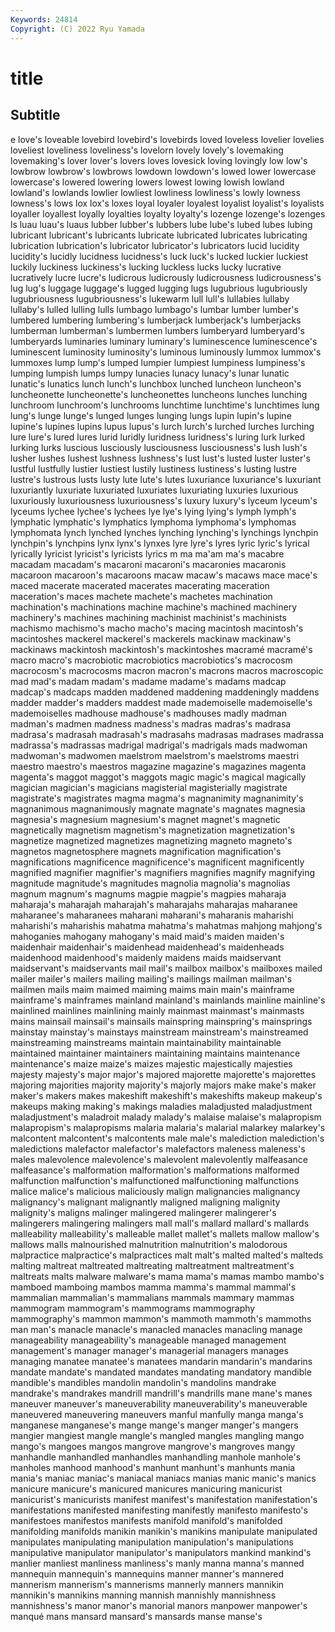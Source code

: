 ```yaml
---
Keywords: 24814
Copyright: (C) 2022 Ryu Yamada
---
```



# title

## Subtitle
e love's loveable lovebird lovebird's
lovebirds loved loveless lovelier lovelies loveliest loveliness loveliness's lovelorn lovely
lovely's lovemaking lovemaking's lover lover's lovers loves lovesick loving lovingly
low low's lowbrow lowbrow's lowbrows lowdown lowdown's lowed lower lowercase
lowercase's lowered lowering lowers lowest lowing lowish lowland lowland's lowlands
lowlier lowliest lowliness lowliness's lowly lowness lowness's lows lox lox's
loxes loyal loyaler loyalest loyalist loyalist's loyalists loyaller loyallest loyally
loyalties loyalty loyalty's lozenge lozenge's lozenges ls luau luau's luaus
lubber lubber's lubbers lube lube's lubed lubes lubing lubricant lubricant's
lubricants lubricate lubricated lubricates lubricating lubrication lubrication's lubricator lubricator's lubricators
lucid lucidity lucidity's lucidly lucidness lucidness's luck luck's lucked luckier
luckiest luckily luckiness luckiness's lucking luckless lucks lucky lucrative lucratively
lucre lucre's ludicrous ludicrously ludicrousness ludicrousness's lug lug's luggage luggage's
lugged lugging lugs lugubrious lugubriously lugubriousness lugubriousness's lukewarm lull lull's
lullabies lullaby lullaby's lulled lulling lulls lumbago lumbago's lumbar lumber
lumber's lumbered lumbering lumbering's lumberjack lumberjack's lumberjacks lumberman lumberman's lumbermen
lumbers lumberyard lumberyard's lumberyards luminaries luminary luminary's luminescence luminescence's luminescent
luminosity luminosity's luminous luminously lummox lummox's lummoxes lump lump's lumped
lumpier lumpiest lumpiness lumpiness's lumping lumpish lumps lumpy lunacies lunacy
lunacy's lunar lunatic lunatic's lunatics lunch lunch's lunchbox lunched luncheon
luncheon's luncheonette luncheonette's luncheonettes luncheons lunches lunching lunchroom lunchroom's lunchrooms
lunchtime lunchtime's lunchtimes lung lung's lunge lunge's lunged lunges lunging
lungs lupin lupin's lupine lupine's lupines lupins lupus lupus's lurch
lurch's lurched lurches lurching lure lure's lured lures lurid luridly
luridness luridness's luring lurk lurked lurking lurks luscious lusciously lusciousness
lusciousness's lush lush's lusher lushes lushest lushness lushness's lust lust's
lusted luster luster's lustful lustfully lustier lustiest lustily lustiness lustiness's
lusting lustre lustre's lustrous lusts lusty lute lute's lutes luxuriance
luxuriance's luxuriant luxuriantly luxuriate luxuriated luxuriates luxuriating luxuries luxurious luxuriously
luxuriousness luxuriousness's luxury luxury's lyceum lyceum's lyceums lychee lychee's lychees
lye lye's lying lying's lymph lymph's lymphatic lymphatic's lymphatics lymphoma
lymphoma's lymphomas lymphomata lynch lynched lynches lynching lynching's lynchings lynchpin
lynchpin's lynchpins lynx lynx's lynxes lyre lyre's lyres lyric lyric's
lyrical lyrically lyricist lyricist's lyricists lyrics m ma ma'am ma's
macabre macadam macadam's macaroni macaroni's macaronies macaronis macaroon macaroon's macaroons
macaw macaw's macaws mace mace's maced macerate macerated macerates macerating
maceration maceration's maces machete machete's machetes machination machination's machinations machine
machine's machined machinery machinery's machines machining machinist machinist's machinists machismo
machismo's macho macho's macing macintosh macintosh's macintoshes mackerel mackerel's mackerels
mackinaw mackinaw's mackinaws mackintosh mackintosh's mackintoshes macramé macramé's macro macro's
macrobiotic macrobiotics macrobiotics's macrocosm macrocosm's macrocosms macron macron's macrons macros
macroscopic mad mad's madam madam's madame madame's madams madcap madcap's
madcaps madden maddened maddening maddeningly maddens madder madder's madders maddest
made mademoiselle mademoiselle's mademoiselles madhouse madhouse's madhouses madly madman madman's
madmen madness madness's madras madras's madrasa madrasa's madrasah madrasah's madrasahs
madrasas madrases madrassa madrassa's madrassas madrigal madrigal's madrigals mads madwoman
madwoman's madwomen maelstrom maelstrom's maelstroms maestri maestro maestro's maestros magazine
magazine's magazines magenta magenta's maggot maggot's maggots magic magic's magical
magically magician magician's magicians magisterial magisterially magistrate magistrate's magistrates magma
magma's magnanimity magnanimity's magnanimous magnanimously magnate magnate's magnates magnesia magnesia's
magnesium magnesium's magnet magnet's magnetic magnetically magnetism magnetism's magnetization magnetization's
magnetize magnetized magnetizes magnetizing magneto magneto's magnetos magnetosphere magnets magnification
magnification's magnifications magnificence magnificence's magnificent magnificently magnified magnifier magnifier's magnifiers
magnifies magnify magnifying magnitude magnitude's magnitudes magnolia magnolia's magnolias magnum
magnum's magnums magpie magpie's magpies maharaja maharaja's maharajah maharajah's maharajahs
maharajas maharanee maharanee's maharanees maharani maharani's maharanis maharishi maharishi's maharishis
mahatma mahatma's mahatmas mahjong mahjong's mahoganies mahogany mahogany's maid maid's
maiden maiden's maidenhair maidenhair's maidenhead maidenhead's maidenheads maidenhood maidenhood's maidenly
maidens maids maidservant maidservant's maidservants mail mail's mailbox mailbox's mailboxes
mailed mailer mailer's mailers mailing mailing's mailings mailman mailman's mailmen
mails maim maimed maiming maims main main's mainframe mainframe's mainframes
mainland mainland's mainlands mainline mainline's mainlined mainlines mainlining mainly mainmast
mainmast's mainmasts mains mainsail mainsail's mainsails mainspring mainspring's mainsprings mainstay
mainstay's mainstays mainstream mainstream's mainstreamed mainstreaming mainstreams maintain maintainability maintainable
maintained maintainer maintainers maintaining maintains maintenance maintenance's maize maize's maizes
majestic majestically majesties majesty majesty's major major's majored majorette majorette's
majorettes majoring majorities majority majority's majorly majors make make's maker
maker's makers makes makeshift makeshift's makeshifts makeup makeup's makeups making
making's makings maladies maladjusted maladjustment maladjustment's maladroit malady malady's malaise
malaise's malapropism malapropism's malapropisms malaria malaria's malarial malarkey malarkey's malcontent
malcontent's malcontents male male's malediction malediction's maledictions malefactor malefactor's malefactors
maleness maleness's males malevolence malevolence's malevolent malevolently malfeasance malfeasance's malformation
malformation's malformations malformed malfunction malfunction's malfunctioned malfunctioning malfunctions malice malice's
malicious maliciously malign malignancies malignancy malignancy's malignant malignantly maligned maligning
malignity malignity's maligns malinger malingered malingerer malingerer's malingerers malingering malingers
mall mall's mallard mallard's mallards malleability malleability's malleable mallet mallet's
mallets mallow mallow's mallows malls malnourished malnutrition malnutrition's malodorous malpractice
malpractice's malpractices malt malt's malted malted's malteds malting maltreat maltreated
maltreating maltreatment maltreatment's maltreats malts malware malware's mama mama's mamas
mambo mambo's mamboed mamboing mambos mamma mamma's mammal mammal's mammalian
mammalian's mammalians mammals mammary mammas mammogram mammogram's mammograms mammography mammography's
mammon mammon's mammoth mammoth's mammoths man man's manacle manacle's manacled
manacles manacling manage manageability manageability's manageable managed management management's manager
manager's managerial managers manages managing manatee manatee's manatees mandarin mandarin's
mandarins mandate mandate's mandated mandates mandating mandatory mandible mandible's mandibles
mandolin mandolin's mandolins mandrake mandrake's mandrakes mandrill mandrill's mandrills mane
mane's manes maneuver maneuver's maneuverability maneuverability's maneuverable maneuvered maneuvering maneuvers
manful manfully manga manga's manganese manganese's mange mange's manger manger's
mangers mangier mangiest mangle mangle's mangled mangles mangling mango mango's
mangoes mangos mangrove mangrove's mangroves mangy manhandle manhandled manhandles manhandling
manhole manhole's manholes manhood manhood's manhunt manhunt's manhunts mania mania's
maniac maniac's maniacal maniacs manias manic manic's manics manicure manicure's
manicured manicures manicuring manicurist manicurist's manicurists manifest manifest's manifestation manifestation's
manifestations manifested manifesting manifestly manifesto manifesto's manifestoes manifestos manifests manifold
manifold's manifolded manifolding manifolds manikin manikin's manikins manipulate manipulated manipulates
manipulating manipulation manipulation's manipulations manipulative manipulator manipulator's manipulators mankind mankind's
manlier manliest manliness manliness's manly manna manna's manned mannequin mannequin's
mannequins manner manner's mannered mannerism mannerism's mannerisms mannerly manners mannikin
mannikin's mannikins manning mannish mannishly mannishness mannishness's manor manor's manorial
manors manpower manpower's manqué mans mansard mansard's mansards manse manse's
